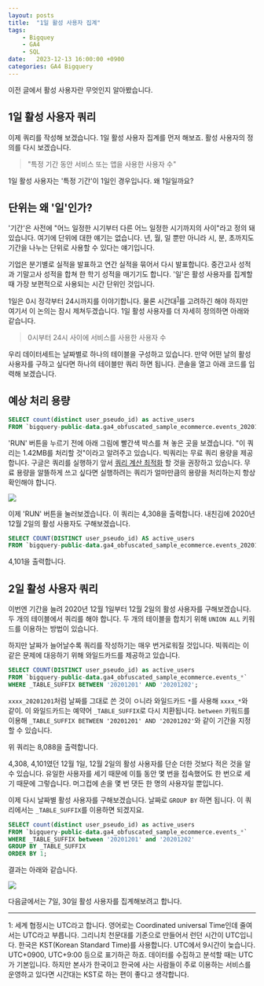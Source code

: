 ```yaml
---
layout: posts
title:  "1일 활성 사용자 집계"
tags: 
    - Bigquey 
    - GA4 
    - SQL
date:   2023-12-13 16:00:00 +0900
categories: GA4 Bigquery
---
```


이전 글에서 활성 사용자란 무엇인지 알아봤습니다.

## 1일 활성 사용자 쿼리

이제 쿼리를 작성해 보겠습니다. 1일 활성 사용자 집계를 먼저 해보죠. 활성 사용자의 정의를 다시 보겠습니다.

>"특정 기간 동안 서비스 또는 앱을 사용한 사용자 수"

1일 활성 사용자는 '특정 기간'이 1일인 경우입니다. 왜 1일일까요?

## 단위는 왜 '일'인가?

'기간'은 사전에 "어느 일정한 시기부터 다른 어느 일정한 시기까지의 사이"라고 정의 돼 있습니다. 여기에 단위에 대한 얘기는 없습니다. 년, 월, 일 뿐만 아니라 시, 분, 초까지도 기간을 나누는 단위로 사용할 수 있다는 얘기입니다.

기업은 분기별로 실적을 발표하고 연간 실적을 묶어서 다시 발표합니다. 중간고사 성적과 기말고사 성적을 합쳐 한 학기 성적을 매기기도 합니다. '일'은 활성 사용자를 집계할 때 가장 보편적으로 사용되는 시간 단위인 것입니다.

1일은 0시 정각부터 24시까지를 이야기합니다. 물론 시간대<sup>[1](#시간대)</sup>를 고려하긴 해야 하지만 여기서 이 논의는 잠시 제쳐두겠습니다. 1일 활성 사용자를 더 자세히 정의하면 아래와 같습니다.

> 0시부터 24시 사이에 서비스를 사용한 사용자 수

우리 데이터세트는 날짜별로 하나의 테이블을 구성하고 있습니다. 만약 어떤 날의 활성 사용자를 구하고 싶다면 하나의 테이블만 쿼리 하면 됩니다. 콘솔을 열고 아래 코드를 입력해 보겠습니다.

## 예상 처리 용량

```sql
SELECT count(distinct user_pseudo_id) as active_users
FROM `bigquery-public-data.ga4_obfuscated_sample_ecommerce.events_20201201`;
```

'RUN' 버튼을 누르기 전에 아래 그림에 빨간색 박스를 쳐 놓은 곳을 보겠습니다. "이 쿼리는 1.42MB를 처리할 것"이라고 알려주고 있습니다. 빅쿼리는 무료 쿼리 용량을 제공합니다. 구글은 쿼리를 실행하기 앞서 [쿼리 계산 최적화](https://cloud.google.com/bigquery/docs/best-practices-performance-compute?hl=ko) 할 것을 권장하고 있습니다. 무료 용량을 알뜰하게 쓰고 싶다면 실행하려는 쿼리가 얼마만큼의 용량을 처리하는지 항상 확인해야 합니다. 

![](https://velog.velcdn.com/images/waybackwhale/post/5a467fa4-f417-4952-b5a7-44fdf5034064/image.jpg)

이제 'RUN' 버튼을 눌러보겠습니다. 이 쿼리는 4,308을 출력합니다. 내친김에 2020년 12월 2일의 활성 사용자도 구해보겠습니다.

```sql
SELECT COUNT(DISTINCT user_pseudo_id) AS active_users
FROM `bigquery-public-data.ga4_obfuscated_sample_ecommerce.events_20201202`;
```

4,101을 출력합니다.

## 2일 활성 사용자 쿼리

이번엔 기간을 늘려 2020년 12월 1일부터 12월 2일의 활성 사용자를 구해보겠습니다. 두 개의 테이블에서 쿼리를 해야 합니다. 두 개의 테이블을 합치기 위해 `UNION ALL` 키워드를 이용하는 방법이 있습니다.

하지만 날짜가 늘어날수록 쿼리를 작성하기는 매우 번거로워질 것입니다. 빅쿼리는 이 같은 문제에 대응하기 위해 와일드카드를 제공하고 있습니다.

```sql
SELECT COUNT(DISTINCT user_pseudo_id) as active_users
FROM `bigquery-public-data.ga4_obfuscated_sample_ecommerce.events_*`
WHERE _TABLE_SUFFIX BETWEEN '20201201' AND '20201202';
```

`xxxx_20201201`처럼 날짜를 그대로 쓴 것이 ㅇ니라 와일드카드 `*`를 사용해 `xxxx_*`와 같이. 이 와일드카드는 예약어 `_TABLE_SUFFIX`로 다시 치환됩니다. `between` 키워드를 이용해 `_TABLE_SUFFIX BETWEEN '20201201' AND '20201202'`와 같이 기간을 지정할 수 있습니다. 

위 쿼리는 8,088을 출력합니다.

4,308, 4,101였던 12월 1일, 12월 2일의 활성 사용자를 단순 더한 것보다 적은 것을 알 수 있습니다. 유일한 사용자를 세기 때문에 이틀 동안 몇 번을 접속했어도 한 번으로 세기 때문에 그렇습니다. 머그컵에 손을 몇 번 댓든 한 명의 사용자일 뿐입니다.

이제 다시 날짜별 활성 사용자를 구해보겠습니다. 날짜로 `GROUP BY` 하면 됩니다. 이 쿼리에서는 `_TABLE_SUFFIX`를 이용하면 되겠지요.

```sql
SELECT count(distinct user_pseudo_id) as active_users
FROM `bigquery-public-data.ga4_obfuscated_sample_ecommerce.events_*`
WHERE _TABLE_SUFFIX between '20201201' and '20201202'
GROUP BY _TABLE_SUFFIX
ORDER BY 1;
```


결과는 아래와 같습니다.

![](https://velog.velcdn.com/images/waybackwhale/post/fcd200e9-8983-4663-86de-a5bf922a11b4/image.png)

다음글에서는 7일, 30일 활성 사용자를 집계해보려고 합니다.

----

<a name="시간대">1</a>: 세계 협정시는 UTC라고 합니다. 영어로는 Coordinated universal Time인데 줄여서는 UTC라고 부릅니다. 그리니치 천문대를 기준으로 만들어서 런던 시간이 UTC입니다. 한국은 KST(Korean Standard Time)를 사용합니다. UTC에서 9시간이 늦습니다. UTC+0900, UTC+9:00 등으로 표기하곤 하죠. 데이터를 수집하고 분석할 때는 UTC가 기본입니다. 하지만 본사가 한국이고 한국에 사는 사람들이 주로 이용하는 서비스를 운영하고 있다면 시간대는 KST로 하는 편이 좋다고 생각합니다.